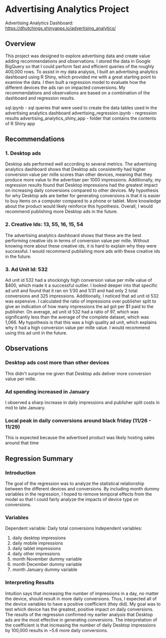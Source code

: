 # Advertising Analytics Project

Advertising Analytics Dashboard: https://dhutchings.shinyapps.io/advertising_analytics/

## Overview
This project was designed to explore advertising data and create value adding recommendations and observations. I stored the data in Google BigQuery so that I could perform fast and efficient queries of the roughly 400,000 rows. To assist in my data analysis, I built an advertising analytics dashboard using R Shiny, which provided me with a great starting point to examine the data. I then built a regression model to evaluate how the different devices the ads ran on impacted conversions. My recommendations and observations are based on a combination of the dashboard and regression results. 

sql.ipynb - sql queries that were used to create the data tables used in the advertising analytics dashboard
advertising_regression.ipynb - regression results
advertising_analytics_shiny_app - folder that contains the contents of R Shiny app

## Recommendations

### 1. Desktop ads
Desktop ads performed well according to several metrics. The advertising analytics dashboard shows that Desktop ads consistently had higher conversion value per mille scores than other devices, meaning that they produce more value to the advertiser per 1000 impressions. Additionally, my regression results found that Desktop impressions had the greatest impact on increasing daily conversions compared to other devices. My hypothesis for why Desktop ads are better for generating conversions is that it is easier to buy items on a computer compared to a phone or tablet. More knowledge about the product would likely reinforce this hypothesis. Overall, I would recommend publishing more Desktop ads in the future.

### 2. Creative Ids: 13, 55, 16, 15, 54
The advertising analytics dashboard shows that these are the best performing creative ids in terms of conversion value per mille. Without knowing more about these creative ids, it is hard to explain why they were successful. I would recommend publishing more ads with these creative ids in the future.

### 3. Ad Unit Id: 532
Ad unit id 532 had a shockingly high conversion value per mille value of $400, which made it a successful outlier. I looked deeper into that specific ad unit and found that it ran on 1/30 and 1/31 and had only 2 total conversions and 325 impressions. Additionally, I noticed that ad unit id 532 was expensive. I calculated the ratio of impressions over publisher split to give an indication of how many impressions the ad got per $1 paid to the publisher. On average, ad unit id 532 had a ratio of 97, which was significantly less than the average of the complete dataset, which was 1,066. My hypothesis is that this was a high quality ad unit, which explains why it had a high conversion value per mille value. I would recommend using this ad unit in the future.

## Observations

### Desktop ads cost more than other devices
This didn't surprise me given that Desktop ads deliver more conversion value per mille.

### Ad spending increased in January
I observed a sharp increase in daily impressions and publisher split costs in mid to late January.

### Local peak in daily conversions around black friday (11/26 - 11/29)
This is expected because the advertised product was likely hosting sales around that time

## Regression Summary
### Introduction
The goal of the regression was to analyze the statistical relationship between the different devices and conversions. By including month dummy variables in the regression, I hoped to remove temporal effects from the model so that I could fairly analyze the impacts of device type on conversions.
### Variables
Dependent variable: Daily total conversions
Independent variables:
1. daily desktop impressions
2. daily mobile impressions
3. daily tablet impressions
4. daily other impressions
5. month November dummy variable
6. month December dummy variable
7. month January dummy variable
### Interpreting Results
Intuition says that increasing the number of impressions in a day, no matter the device, should result in more daily conversions. Thus, I expected all of the device variables to have a positive coefficient (they did). My goal was to test which device has the greatest, positive impact on daily conversions. The results of the regression confirmed my earlier analysis that Desktop ads are the most effective in generating conversions. The interpretation of the coefficient is that increasing the number of daily Desktop impressions by 100,000 results in ~5.6 more daily conversions.


